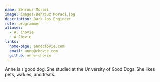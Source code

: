 ```yaml
---
name: Behrouz Moradi
image: images/Behrouz Moradi.jpg
description: Bark Ops Engineer
role: programmer
aliases:
  - A. Chovie
  - A Chovie
links:
  home-page: annechovie.com
  email: anne@chovie.com
  github: anne-chovie
---
```


Anne is a good dog.
She studied at the University of Good Dogs.
She likes pets, walkies, and treats.
